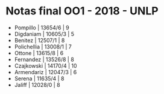 # Notas final OO1 - 2018 - UNLP
* Pompillo | 13654/6 | 9 
* Digdaniam | 10605/3 | 5 
* Benitez  | 12507/1 | 8
* Polichellia | 13008/1 | 7
* Ottone | 13615/8 | 6
* Fernandez | 13526/8 | 8
* Czajkowski | 14170/4 | 10
* Armendariz | 12047/3 | 6
* Serena | 11635/4 | 8
* Jaliff | 12028/0 | 8 
